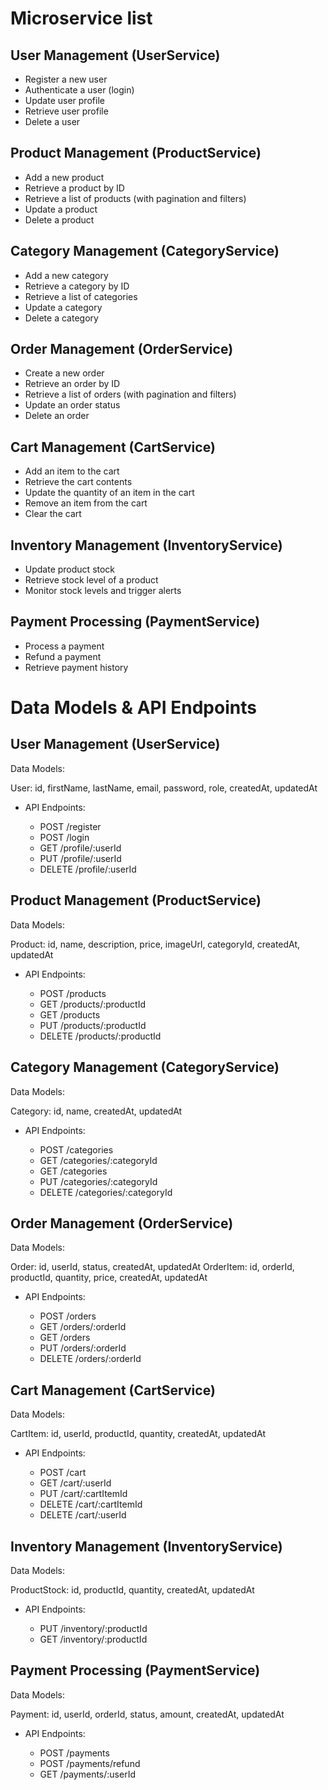 # Microservice list

## User Management (UserService)

- Register a new user
- Authenticate a user (login)
- Update user profile
- Retrieve user profile
- Delete a user

## Product Management (ProductService)

- Add a new product
- Retrieve a product by ID
- Retrieve a list of products (with pagination and filters)
- Update a product
- Delete a product

## Category Management (CategoryService)

- Add a new category
- Retrieve a category by ID
- Retrieve a list of categories
- Update a category
- Delete a category

## Order Management (OrderService)

- Create a new order
- Retrieve an order by ID
- Retrieve a list of orders (with pagination and filters)
- Update an order status
- Delete an order

## Cart Management (CartService)

- Add an item to the cart
- Retrieve the cart contents
- Update the quantity of an item in the cart
- Remove an item from the cart
- Clear the cart

## Inventory Management (InventoryService)

- Update product stock
- Retrieve stock level of a product
- Monitor stock levels and trigger alerts

## Payment Processing (PaymentService)

- Process a payment
- Refund a payment
- Retrieve payment history

# Data Models & API Endpoints

## User Management (UserService)

Data Models:

User: id, firstName, lastName, email, password, role, createdAt, updatedAt

- API Endpoints:

  - POST /register
  - POST /login
  - GET /profile/:userId
  - PUT /profile/:userId
  - DELETE /profile/:userId

## Product Management (ProductService)

Data Models:

Product: id, name, description, price, imageUrl, categoryId, createdAt, updatedAt

- API Endpoints:

  - POST /products
  - GET /products/:productId
  - GET /products
  - PUT /products/:productId
  - DELETE /products/:productId

## Category Management (CategoryService)

Data Models:

Category: id, name, createdAt, updatedAt

- API Endpoints:

  - POST /categories
  - GET /categories/:categoryId
  - GET /categories
  - PUT /categories/:categoryId
  - DELETE /categories/:categoryId

## Order Management (OrderService)

Data Models:

Order: id, userId, status, createdAt, updatedAt
OrderItem: id, orderId, productId, quantity, price, createdAt, updatedAt

- API Endpoints:

  - POST /orders
  - GET /orders/:orderId
  - GET /orders
  - PUT /orders/:orderId
  - DELETE /orders/:orderId

## Cart Management (CartService)

Data Models:

CartItem: id, userId, productId, quantity, createdAt, updatedAt

- API Endpoints:

  - POST /cart
  - GET /cart/:userId
  - PUT /cart/:cartItemId
  - DELETE /cart/:cartItemId
  - DELETE /cart/:userId

## Inventory Management (InventoryService)

Data Models:

ProductStock: id, productId, quantity, createdAt, updatedAt

- API Endpoints:

  - PUT /inventory/:productId
  - GET /inventory/:productId

## Payment Processing (PaymentService)

Data Models:

Payment: id, userId, orderId, status, amount, createdAt, updatedAt

- API Endpoints:

  - POST /payments
  - POST /payments/refund
  - GET /payments/:userId
